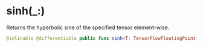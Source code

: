 # sinh(\_:)

Returns the hyperbolic sine of the specified tensor element-wise.

``` swift
@inlinable @differentiable public func sinh<T: TensorFlowFloatingPoint>(_ x: Tensor<T>) -> Tensor<T>
```
